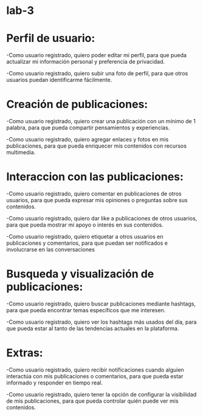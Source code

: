 # lab-3
# Perfil de usuario:
-Como usuario registrado, quiero poder editar mi perfil, para que pueda actualizar mi información personal y preferencia de privacidad.

-Como usuario registrado, quiero subir una foto de perfil, para que otros usuarios puedan identificarme fácilmente.

# Creación de publicaciones:
-Como usuario registrado, quiero crear una publicación con un mínimo de 1 palabra, para que pueda compartir pensamientos y experiencias.

-Como usuario registrado, quiero agregar enlaces y fotos en mis publicaciones, para que pueda enriquecer mis contenidos con recursos multimedia.

# Interaccion con las publicaciones:
-Como usuario registrado, quiero comentar en publicaciones de otros usuarios, para que pueda expresar mis opiniones o preguntas sobre sus contenidos.

-Como usuario registrado, quiero dar like a publicaciones de otros usuarios, para que pueda mostrar mi apoyo o interés en sus contenidos.

-Como usuario registrado, quiero etiquetar a otros usuarios en publicaciones y comentarios, para que puedan ser notificados e involucrarse en las conversaciones

# Busqueda y visualización de publicaciones:
-Como usuario registrado, quiero buscar publicaciones mediante hashtags, para que pueda encontrar temas específicos que me interesen.

-Como usuario registrado, quiero ver los hashtags más usados del día, para que pueda estar al tanto de las tendencias actuales en la plataforma.

# Extras:
-Como usuario registrado, quiero recibir notificaciones cuando alguien interactúa con mis publicaciones o comentarios, para que pueda estar informado y responder en tiempo real.

-Como usuario registrado, quiero tener la opción de configurar la visibilidad de mis publicaciones, para que pueda controlar quién puede ver mis contenidos.

